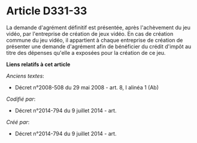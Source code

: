 # Article D331-33

La demande d'agrément définitif est présentée, après l'achèvement du jeu vidéo, par l'entreprise de création de jeux vidéo.
En cas de création commune du jeu vidéo, il appartient à chaque entreprise de création de présenter une demande d'agrément
afin de bénéficier du crédit d'impôt au titre des dépenses qu'elle a exposées pour la création de ce jeu.

**Liens relatifs à cet article**

_Anciens textes_:

  - Décret n°2008-508 du 29 mai 2008 - art. 8, I alinéa 1 (Ab)

_Codifié par_:

  - Décret n°2014-794 du 9 juillet 2014 - art.

_Créé par_:

  - Décret n°2014-794 du 9 juillet 2014 - art.

